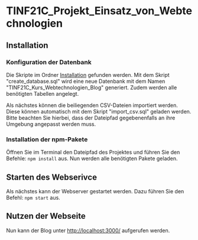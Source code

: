 # TINF21C_Projekt_Einsatz_von_Webtechnologien
## Installation
### Konfiguration der Datenbank
   Die Skripte im Ordner [Installation](https://github.com/michi3214/TINF21C_Projekt_Einsatz_von_Webtechnologien/tree/main/Installation) gefunden werden. Mit dem Skript "create_database.sql" wird eine neue Datenbank mit dem Namen "TINF21C_Kurs_Webtechnologien_Blog" generiert. Zudem werden alle benötigten Tabellen angelegt.

   Als nächstes können die beiliegenden CSV-Dateien importiert werden. Diese können automatisch mit dem Skript "import_csv.sql" geladen werden. Bitte beachten Sie hierbei, dass der Dateipfad gegebenenfalls an ihre Umgebung angepasst werden muss. 

### Installation der npm-Pakete
   Öffnen Sie im Terminal den Dateipfad des Projektes und führen Sie den Befehle: `npm install` aus. Nun werden alle benötigten Pakete geladen. 
## Starten des Webserivce 
   Als nächstes kann der Webserver gestartet werden. Dazu führen Sie den Befehl: `npm start` aus. 

## Nutzen der Webseite
   Nun kann der Blog unter [http://localhost:3000/](http://localhost:3000/) aufgerufen werden. 

